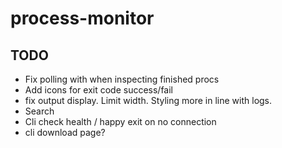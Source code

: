 # process-monitor

## TODO 
- Fix polling with when inspecting finished procs 
- Add icons for exit code success/fail
- fix output display. Limit width. Styling more in line with logs. 
- Search
- Cli check health / happy exit on no connection
- cli download page? 
